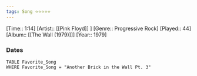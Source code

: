 ```yaml
---
tags: Song ⭐⭐⭐⭐⭐ 
---
```

[Time:: 1:14]
[Artist:: [[Pink Floyd]] ]
[Genre:: Progressive Rock]
[Played:: 44]
[Album:: [[The Wall (1979)]]]
[Year:: 1979]
### Dates
````dataview
TABLE Favorite_Song
WHERE Favorite_Song = "Another Brick in the Wall Pt. 3"
````